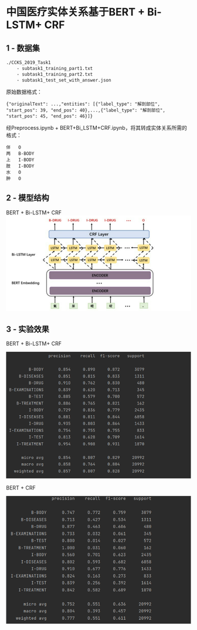 # 中国医疗实体关系基于BERT + Bi-LSTM+ CRF

## 1 - 数据集
```
./CCKS_2019_Task1
    - subtask1_training_part1.txt
    - subtask1_training_part2.txt
    - subtask1_test_set_with_answer.json
```
原始数据格式：
```angular2html
{"originalText": ...,"entities": [{"label_type": "解剖部位", "start_pos": 39, "end_pos": 40},...,{"label_type": "解剖部位", "start_pos": 45, "end_pos": 46}]}
```
经Preprocess.ipynb + BERT+Bi_LSTM+CRF.ipynb，将其转成实体关系所需的格式：
```angular2html
伴	O
两	B-BODY
上	I-BODY
肢	I-BODY
水	O
肿	O
```

## 2 - 模型结构

BERT + Bi-LSTM+ CRF
![img.png](images/架构.png)

## 3 - 实验效果
BERT + Bi-LSTM+ CRF

![img.png](images/metric_1.png)

BERT + CRF

![img.png](images/metric_2.png)